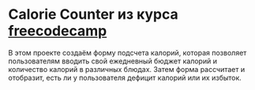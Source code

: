 # Calorie Counter из курса [freecodecamp](https://www.freecodecamp.org/learn/javascript-algorithms-and-data-structures-v8/)
В этом проекте создаём форму подсчета калорий, 
которая позволяет пользователям вводить свой ежедневный бюджет калорий и количество калорий в различных блюдах. 
Затем форма рассчитает и отобразит, есть ли у пользователя дефицит калорий или их избыток.

